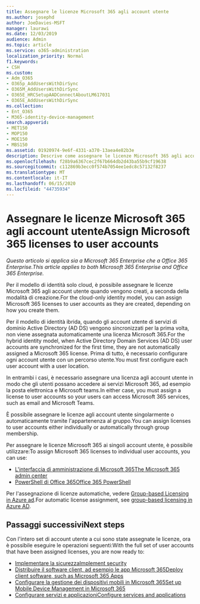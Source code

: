 ```yaml
---
title: Assegnare le licenze Microsoft 365 agli account utente
ms.author: josephd
author: JoeDavies-MSFT
manager: laurawi
ms.date: 12/03/2019
audience: Admin
ms.topic: article
ms.service: o365-administration
localization_priority: Normal
f1.keywords:
- CSH
ms.custom:
- Adm_O365
- O365p_AddUsersWithDirSync
- O365M_AddUsersWithDirSync
- O365E_HRCSetupAADConnectAboutLM617031
- O365E_AddUsersWithDirSync
ms.collection:
- Ent_O365
- M365-identity-device-management
search.appverid:
- MET150
- MOP150
- MOE150
- MBS150
ms.assetid: 01920974-9e6f-4331-a370-13aea4e82b3e
description: Descrive come assegnare le licenze Microsoft 365 agli account utente, individualmente o in base all'appartenenza ai gruppi.
ms.openlocfilehash: f28b9a6367cec2f67b664db2d43ba55b9cf19638
ms.sourcegitcommit: c112869b3ecc0f574b7054ee1edc8c57132f8237
ms.translationtype: MT
ms.contentlocale: it-IT
ms.lasthandoff: 06/15/2020
ms.locfileid: "44735934"
---
```

# <a name="assign-microsoft-365-licenses-to-user-accounts"></a><span data-ttu-id="d2076-103">Assegnare le licenze Microsoft 365 agli account utente</span><span class="sxs-lookup"><span data-stu-id="d2076-103">Assign Microsoft 365 licenses to user accounts</span></span>

<span data-ttu-id="d2076-104">*Questo articolo si applica sia a Microsoft 365 Enterprise che a Office 365 Enterprise.*</span><span class="sxs-lookup"><span data-stu-id="d2076-104">*This article applies to both Microsoft 365 Enterprise and Office 365 Enterprise.*</span></span>

<span data-ttu-id="d2076-105">Per il modello di identità solo cloud, è possibile assegnare le licenze Microsoft 365 agli account utente quando vengono creati, a seconda della modalità di creazione.</span><span class="sxs-lookup"><span data-stu-id="d2076-105">For the cloud-only identity model, you can assign Microsoft 365 licenses to user accounts as they are created, depending on how you create them.</span></span>

<span data-ttu-id="d2076-106">Per il modello di identità ibrida, quando gli account utente di servizi di dominio Active Directory (AD DS) vengono sincronizzati per la prima volta, non viene assegnata automaticamente una licenza Microsoft 365.</span><span class="sxs-lookup"><span data-stu-id="d2076-106">For the hybrid identity model, when Active Directory Domain Services (AD DS) user accounts are synchronized for the first time, they are not automatically assigned a Microsoft 365 license.</span></span> <span data-ttu-id="d2076-107">Prima di tutto, è necessario configurare ogni account utente con un percorso utente.</span><span class="sxs-lookup"><span data-stu-id="d2076-107">You must first configure each user account with a user location.</span></span>

<span data-ttu-id="d2076-108">In entrambi i casi, è necessario assegnare una licenza agli account utente in modo che gli utenti possano accedere ai servizi Microsoft 365, ad esempio la posta elettronica e Microsoft teams.</span><span class="sxs-lookup"><span data-stu-id="d2076-108">In either case, you must assign a license to user accounts so your users can access Microsoft 365 services, such as email and Microsoft Teams.</span></span>

<span data-ttu-id="d2076-109">È possibile assegnare le licenze agli account utente singolarmente o automaticamente tramite l'appartenenza al gruppo.</span><span class="sxs-lookup"><span data-stu-id="d2076-109">You can assign licenses to user accounts either individually or automatically through group membership.</span></span>

<span data-ttu-id="d2076-110">Per assegnare le licenze Microsoft 365 ai singoli account utente, è possibile utilizzare:</span><span class="sxs-lookup"><span data-stu-id="d2076-110">To assign Microsoft 365 licenses to individual user accounts, you can use:</span></span>

- [<span data-ttu-id="d2076-111">L'interfaccia di amministrazione di Microsoft 365</span><span class="sxs-lookup"><span data-stu-id="d2076-111">The Microsoft 365 admin center</span></span>](https://docs.microsoft.com/microsoft-365/admin/manage/assign-licenses-to-users)
- [<span data-ttu-id="d2076-112">PowerShell di Office 365</span><span class="sxs-lookup"><span data-stu-id="d2076-112">Office 365 PowerShell</span></span>](https://docs.microsoft.com/office365/enterprise/powershell/assign-licenses-to-user-accounts-with-office-365-powershell)

<span data-ttu-id="d2076-113">Per l'assegnazione di licenze automatiche, vedere [Group-based Licensing in Azure ad](https://docs.microsoft.com/azure/active-directory/fundamentals/active-directory-licensing-whatis-azure-portal).</span><span class="sxs-lookup"><span data-stu-id="d2076-113">For automatic license assignment, see [group-based licensing in Azure AD](https://docs.microsoft.com/azure/active-directory/fundamentals/active-directory-licensing-whatis-azure-portal).</span></span>

## <a name="next-steps"></a><span data-ttu-id="d2076-114">Passaggi successivi</span><span class="sxs-lookup"><span data-stu-id="d2076-114">Next steps</span></span>

<span data-ttu-id="d2076-115">Con l'intero set di account utente a cui sono state assegnate le licenze, ora è possibile eseguire le operazioni seguenti:</span><span class="sxs-lookup"><span data-stu-id="d2076-115">With the full set of user accounts that have been assigned licenses, you are now ready to:</span></span>

- [<span data-ttu-id="d2076-116">Implementare la sicurezza</span><span class="sxs-lookup"><span data-stu-id="d2076-116">Implement security</span></span>](https://docs.microsoft.com/microsoft-365/security/office-365-security/security-roadmap)
- [<span data-ttu-id="d2076-117">Distribuire il software client, ad esempio le app Microsoft 365</span><span class="sxs-lookup"><span data-stu-id="d2076-117">Deploy client software, such as Microsoft 365 Apps</span></span>](https://docs.microsoft.com/DeployOffice/deployment-guide-microsoft-365-apps)
- [<span data-ttu-id="d2076-118">Configurare la gestione dei dispositivi mobili in Microsoft 365</span><span class="sxs-lookup"><span data-stu-id="d2076-118">Set up Mobile Device Management in Microsoft 365</span></span>](https://support.office.com/article/set-up-mobile-device-management-mdm-in-office-365-dd892318-bc44-4eb1-af00-9db5430be3cd)
- [<span data-ttu-id="d2076-119">Configurare servizi e applicazioni</span><span class="sxs-lookup"><span data-stu-id="d2076-119">Configure services and applications</span></span>](configure-services-and-applications.md)

